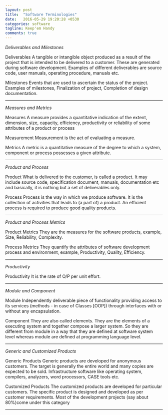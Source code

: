 ```yaml
---
layout: post
title:  "Software Terminologies"
date:   2016-05-29 19:20:28 +0530
categories: software
tagline: Keep'em Handy
comments: true
---
```


<em class="ddl">Deliverables and Milestones</em>


<span class="ddl strong">Deliverables</span> A tangible or intangible object produced as a result of the project that is intended to be delivered to a customer. These are generated during software development. Examples of different deliverables are <span class="udl">source code, user manuals, operating procedure, manuals etc</span>.


<span class="ddl">Milestones</span> Events that are used to ascertain the status of the project.
Examples of milestones,  <span class="udl">Finalization of project, Completion of design documentation</span>.
<hr>


<em class="ddl">Measures and Metrics</em>


<span class="ddl">Measures</span> A measure provides a quantitative indication of the extent, dimension, size, capacity, efficiency, productivity or reliability of some attributes of a product or process

<span class="ddl">Measurement</span> Measurement is the act of evaluating a measure.


<span class="ddl">Metrics</span> A metric is a quantitative measure of the degree to which a system, component or process possesses a given attribute.
<hr>


<em class="ddl">Product and Process</em>


<span class="ddl">Product</span> What is delivered to the customer, is called a <span class="udl">product</span>. It may include source code, specification document, manuals, documentation etc and basically, it is nothing but <span class="udl">a set of deliverables</span> only.

<span class="ddl">Process</span> Process is the way in which we produce software. It is the <span class="udl">collection of activities that leads to (a part of) a product</span>. An efficient process is required to produce good quality products.
<hr>


<em class="ddl">Product and Process Metrics</em>


<span class="ddl">Product Metrics</span> They are the measures for the software products, example,
<span class="udl">Size, Reliability, Complexity</span>.


<span class="ddl">Process Metrics</span> They quantify the attributes of software development process and environment, example, <span class="udl">Productivity, Quality, Efficiency</span>.
<hr>


<em class="ddl">Productivity</em>


<span class="ddl">Productivity</span> It is the rate of O/P per unit effort.
<hr>

<em class="ddl">Module and Component</em>


<span class="ddl">Module</span> Independently deliverable piece of functionality providing access to its services (methods - in case of Classes [OOP]) through interfaces with or without any encapsulation.



<span class="ddl">Component</span> They are also called elements. They are the elements of a executing system and together compose a larger system. So they are different from module in a way that they are defined at software system level whereas module are defined at programming language level.
<hr>


<em class="ddl">Generic and Customized Products</em>


<span class="ddl">Generic Products</span> Generic products are developed for anonymous customers. The target is generally the entire world and many copies are expected to be sold. Infrastructure software like operating system, compilers, analyzers, word processors, CASE tools etc.



<span class="ddl">Customized Products</span> The customized products are developed for particular customers. The specific product is designed and developed as per customer requirements. Most of the development projects (say about 80%)come under this category
<hr>
